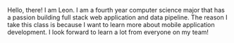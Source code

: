 Hello, there! I am Leon. I am a fourth year computer science major that has a passion building full stack web application and data pipeline. The reason I take this class is because I want to learn more about mobile application development. I look forward to learn a lot from everyone on my team!